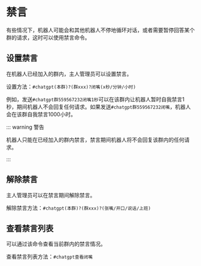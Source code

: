 # 禁言

有些情况下，机器人可能会和其他机器人不停地循环对话，或者需要暂停回答某个群的请求，这时可以使用禁言命令。

## 设置禁言

在机器人已经加入的群内，主人管理员可以设置禁言。

设置方法：`#chatgpt(本群)?(群xxx)?闭嘴(x秒/分钟/小时)`

例如，发送`#chatgpt群559567232闭嘴1秒`可以在该群内让机器人暂时自我禁言1秒，期间机器人不会回复任何请求。如果发送`#chatgpt群559567232闭嘴`，机器人会在该群自我禁言1000小时。

::: warning 警告

机器人只能在已经加入的群内禁言，禁言期间机器人将不会回复该群内的任何请求。

:::

## 解除禁言

主人管理员可以在禁言期间解除禁言。

解除禁言方法：`#chatgpt(本群)?(群xxx)?(张嘴/开口/说话/上班)`

## 查看禁言列表

可以通过该命令查看当前群内的禁言情况。

查看禁言列表方法：`#chatgpt查看闭嘴`